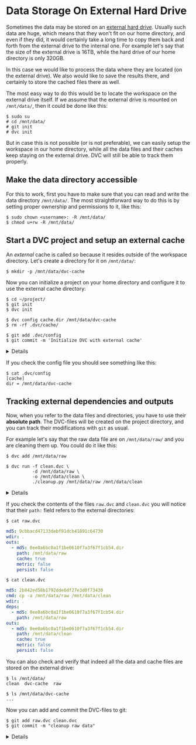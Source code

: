 # Data Storage On External Hard Drive

Sometimes the data may be stored on an
[external hard drive](https://whatis.techtarget.com/definition/external-hard-drive).
Usually such data are huge, which means that they won't fit on our home
directory, and even if they did, it would certainly take a long time to copy
them back and forth from the external drive to the internal one. For example
let's say that the size of the external drive is 16TB, while the hard drive of
our home directory is only 320GB.

In this case we would like to process the data where they are located (on the
external drive). We also would like to save the results there, and certainly to
store the <abbr>cached</abbr> files there as well.

The most easy way to do this would be to locate the <abbr>workspace</abbr> on
the external drive itself. If we assume that the external drive is mounted on
`/mnt/data/`, then it could be done like this:

```dvc
$ sudo su
# cd /mnt/data/
# git init
# dvc init
```

But in case this is not possible (or is not preferable), we can easily setup the
workspace in our home directory, while all the data files and their caches keep
staying on the external drive. DVC will still be able to track them properly.

## Make the data directory accessible

For this to work, first you have to make sure that you can read and write the
data directory `/mnt/data/`. The most straightforward way to do this is by
setting proper ownership and permissions to it, like this:

```dvc
$ sudo chown <username>: -R /mnt/data/
$ chmod u+rw -R /mnt/data/
```

## Start a DVC project and setup an external cache

An _external_ <abbr>cache</abbr> is called so because it resides outside of the
workspace directory. Let's create a directory for it on `/mnt/data/`:

```dvc
$ mkdir -p /mnt/data/dvc-cache
```

Now you can initialize a <abbr>project</abbr> on your home directory and
configure it to use the external cache directory:

```dvc
$ cd ~/project/
$ git init
$ dvc init

$ dvc config cache.dir /mnt/data/dvc-cache
$ rm -rf .dvc/cache/

$ git add .dvc/config
$ git commit -m 'Initialize DVC with external cache'
```

<details>

### Transfer the content of the cache to the external directory

In this example we are just removing the default cache directory `.dvc/cache/`
because we just initialized the project and we know that it is empty (there's
nothing stored in it). If we had an existing project, we could preserve the
content of the cache by moving it to the new directory:

```dvc
$ mv -a .dvc/cache/* /mnt/data/dvc-cache/
$ rm -rf .dvc/cache/
```

</details>

If you check the config file you should see something like this:

```dvc
$ cat .dvc/config
[cache]
dir = /mnt/data/dvc-cache
```

## Tracking external dependencies and outputs

Now, when you refer to the data files and directories, you have to use their
**absolute path**. The <abbr>DVC-files</abbr> will be created on the project
directory, and you can track their modifications with `git` as usual.

For example let's say that the raw data file are on `/mnt/data/raw/` and you are
cleaning them up. You could do it like this:

```dvc
$ dvc add /mnt/data/raw

$ dvc run -f clean.dvc \
          -d /mnt/data/raw \
          -o /mnt/data/clean \
          ./cleanup.py /mnt/data/raw /mnt/data/clean
```

<details>

### Using an environment variable for the data path

In a real life situation probably you would declare an environment variable
`DATA_PATH=/mnt/data` and use it to shorten the command options, like this:

```dvc
$ dvc add $DATA_PATH/raw

$ dvc run -f clean.dvc \
          -d $DATA_PATH/raw \
          -o $DATA_PATH/clean \
          ./cleanup.py $DATA_PATH/raw $DATA_PATH/clean
```

</details>

If you check the contents of the files `raw.dvc` and `clean.dvc` you will notice
that their `path:` field refers to the external directories:

```dvc
$ cat raw.dvc
```

```yaml
md5: 9cbbacd47133debf91dcb41891c64730
wdir: .
outs:
  - md5: 0ee0a6bc0a1f1be0610f7a3f67f1cb54.dir
    path: /mnt/data/raw
    cache: true
    metric: false
    persist: false
```

```dvc
$ cat clean.dvc
```

```yaml
md5: 2b842ed58b1792dde6df27e3d0f73430
cmd: cp -a /mnt/data/raw /mnt/data/clean
wdir: .
deps:
  - md5: 0ee0a6bc0a1f1be0610f7a3f67f1cb54.dir
    path: /mnt/data/raw
outs:
  - md5: 0ee0a6bc0a1f1be0610f7a3f67f1cb54.dir
    path: /mnt/data/clean
    cache: true
    metric: false
    persist: false
```

You can also check and verify that indeed all the data and cache files are
stored on the external drive:

```dvc
$ ls /mnt/data/
clean  dvc-cache  raw

$ ls /mnt/data/dvc-cache
...
```

Now you can add and commit the DVC-files to git:

```dvc
$ git add raw.dvc clean.dvc
$ git commit -m "cleanup raw data"
```

<details>

### Optimizing the data management

Since we are talking about large data, it is worth spending some time for
understanding
[how DVC can optimize data management](/doc/user-guide/large-dataset-optimization),
so that it does not make unnecessary copies of large data.

In short, if your external drive is formatted with XFS, Btrfs, ZFS, or any other
file system that supports <abbr>reflinks</abbr>, DVC will automatically use the
most efficient way of handling large datasets, and there is no further
configuration that needs to be done.

If _reflinks_ are not available, then you should consider setting the cache type
to _symlink_ or _hardlink_, like so:

```dvc
$ dvc config cache.type "reflink,symlink,hardlink,copy"
$ dvc config cache.protected true
```

However this implies that for data files that are added to the project with
`dvc add <datafile>`, you may need to run `dvc unprotect <datafile>` before
modifying them. For more details make sure to read the man page of
[dvc unprotect](/doc/commands-reference/unprotect).

</details>
